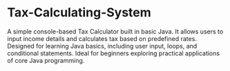 # Tax-Calculating-System
A simple console-based Tax Calculator built in basic Java. It allows users to input income details and calculates tax based on predefined rates. Designed for learning Java basics, including user input, loops, and conditional statements. Ideal for beginners exploring practical applications of core Java programming.

